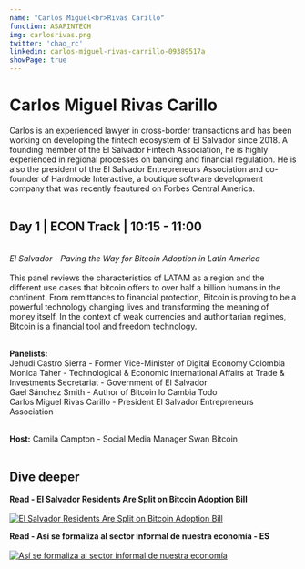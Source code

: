 ```yaml
---
name: "Carlos Miguel<br>Rivas Carillo"
function: ASAFINTECH
img: carlosrivas.png
twitter: 'chao_rc'
linkedin: carlos-miguel-rivas-carrillo-09389517a
showPage: true
---
```


# Carlos Miguel Rivas Carillo
 
Carlos is an experienced lawyer in cross-border transactions and has been working on developing the fintech ecosystem of El Salvador since 2018. A founding member of the El Salvador Fintech Association, he is highly experienced in regional processes on banking and financial regulation. He is also the president of the El Salvador Entrepreneurs Association and co-founder of Hardmode Interactive, a boutique software development company that was recently feautured on Forbes Central America.
<br><br>

## Day 1 | ECON Track | 10:15 - 11:00
<br>
<i>El Salvador - Paving the Way for Bitcoin Adoption in Latin America</i><br><br>
This panel reviews the characteristics of LATAM as a region and the different use cases that bitcoin offers to over half a billion humans in the continent. From remittances to financial protection, Bitcoin is proving to be a powerful technology changing lives and transforming the meaning of money itself. In the context of weak currencies and authoritarian regimes, Bitcoin is a financial tool and freedom technology. <br><br>

<b>Panelists:</b><br>
Jehudi Castro Sierra - Former Vice-Minister of Digital Economy Colombia<br>
Monica Taher - Technological & Economic International Affairs at Trade & Investments Secretariat - Government of El Salvador<br>
Gael Sánchez Smith - Author of Bitcoin lo Cambia Todo<br>
Carlos Miguel Rivas Carillo - President El Salvador Entrepreneurs Association<br><br>

<b>Host:</b> Camila Campton - Social Media Manager Swan Bitcoin<br><br>

## Dive deeper


<div class="grid grid-cols-1 md:grid-cols-2 gap-5">
<div class="p-3 my-2">

**Read - El Salvador Residents Are Split on Bitcoin Adoption Bill** <br><br>
[ ![El Salvador Residents Are Split on Bitcoin Adoption Bill](/content/carlos_coindesk.png)](https://www.coindesk.com/policy/06/08/el-salvador-residents-are-split-on-bitcoin-adoption-bill/)
</div>

<div class="p-3 my-2">

**Read - Así se formaliza al sector informal de nuestra economía - ES** <br><br>
[ ![Así se formaliza al sector informal de nuestra economía](/content/carlos_formal.png)](https://www.laprensagrafica.com/opinion/Asi-se-formaliza-al-sector-informal-de-nuestra-economia-20200508-0079.html/)
</div>

</div>

<br>




